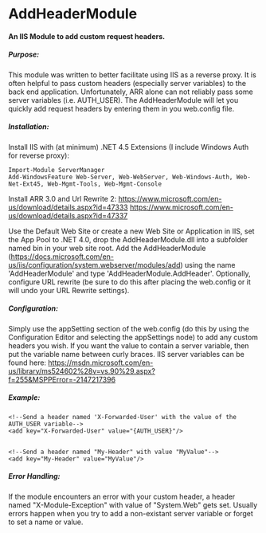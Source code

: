 # AddHeaderModule
#### An IIS Module to add custom request headers.

##### Purpose:
This module was written to better facilitate using IIS as a reverse proxy. It is often helpful to pass custom headers (especially server variables) to the back end application. Unfortunately, ARR alone can not reliably pass some server variables (i.e. AUTH_USER). The AddHeaderModule will let you quickly add request headers by entering them in you web.config file.

##### Installation:
Install IIS with (at minimum) .NET 4.5 Extensions (I include Windows Auth for reverse proxy):
````
Import-Module ServerManager
Add-WindowsFeature Web-Server, Web-WebServer, Web-Windows-Auth, Web-Net-Ext45, Web-Mgmt-Tools, Web-Mgmt-Console
````
Install ARR 3.0 and Url Rewrite 2:
https://www.microsoft.com/en-us/download/details.aspx?id=47333
https://www.microsoft.com/en-us/download/details.aspx?id=47337

Use the Default Web Site or create a new Web Site or Application in IIS, set the App Pool to .NET 4.0, drop the AddHeaderModule.dll into a subfolder named bin in your web site root. Add the AddHeaderModule (https://docs.microsoft.com/en-us/iis/configuration/system.webserver/modules/add) using the name 'AddHeaderModule' and type 'AddHeaderModule.AddHeader'. Optionally, configure URL rewrite (be sure to do this after placing the web.config or it will undo your URL Rewrite settings).

##### Configuration:
Simply use the appSetting section of the web.config (do this by using the Configuration Editor and selecting the appSettings node) to add any custom headers you wish. If you want the value to contain a server variable, then put the variable name between curly braces. IIS server variables can be found here: https://msdn.microsoft.com/en-us/library/ms524602%28v=vs.90%29.aspx?f=255&MSPPError=-2147217396

##### Example:
```
<!--Send a header named 'X-Forwarded-User' with the value of the AUTH_USER variable-->
<add key="X-Forwarded-User" value="{AUTH_USER}"/>


<!--Send a header named "My-Header" with value "MyValue"-->
<add key="My-Header" value="MyValue"/>
```

##### Error Handling:
If the module encounters an error with your custom header, a header named "X-Module-Exception" with value of "System.Web" gets set. Usually errors happen when you try to add a non-existant server variable or forget to set a name or value.

